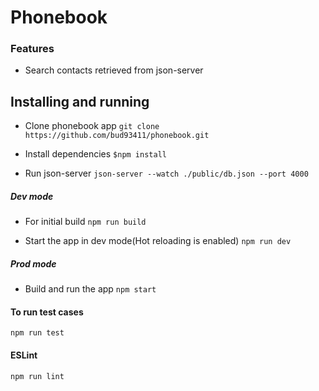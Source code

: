 # Phonebook

### Features

- Search contacts retrieved from json-server

## Installing and running

- Clone phonebook app
`git clone https://github.com/bud93411/phonebook.git`

- Install dependencies
`$npm install`

- Run json-server
`json-server --watch ./public/db.json --port 4000`

##### Dev mode
- For initial build
`npm run build`

- Start the app in dev mode(Hot reloading is enabled)
`npm run dev`

##### Prod mode

- Build and run the app
`npm start`

#### To run test cases
`npm run test`

#### ESLint
`npm run lint`
